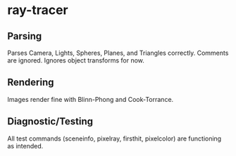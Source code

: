 # ray-tracer

## Parsing
Parses Camera, Lights, Spheres, Planes, and Triangles correctly. Comments are ignored. Ignores object transforms for now.

## Rendering
Images render fine with Blinn-Phong and Cook-Torrance.

## Diagnostic/Testing
All test commands (sceneinfo, pixelray, firsthit, pixelcolor) are functioning as intended.
